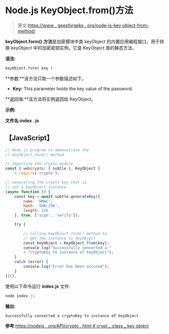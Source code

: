 # Node.js KeyObject.from()方法

> 原文:[https://www . geesforgeks . org/node-js-key object-from-method/](https://www.geeksforgeeks.org/node-js-keyobject-from-method/)

**keyObject.form()** **方法**是加密模块中类 keyObject 的内置应用编程接口，用于转换 keyObject 中的加密密钥实例。它是 KeyObject 类的静态方法。

**语法:**

```js
keyObject.form( key ) 
```

**参数:**该方法只取一个参数描述如下。

*   **Key:** This parameter holds the key value of the password.

**返回值:**该方法将实例返回给 KeyObject。

**示例:**

**文件名:index . js**

## 【JavaScript】

```js
// Node.js program to demonstrate the
// keyObject.form() method

// Importing the crypto module
const { webcrypto: { subtle }, KeyObject }
    = require('crypto');

// Generating the crypto key that is
// not a keyObject instance
(async function () {
    const key = await subtle.generateKey({
        name: 'HMAC',
        hash: 'SHA-256',
        length: 256
    }, true, ['sign', 'verify']);

    try {

        // Calling keyObject.form() method to
        // get the instance to keyObject
        const keyObject = KeyObject.from(key);
        console.log("Successfully converted a "
        + "cryptoKey to instance of keyObject");
    }
    catch (error) {
        console.log("Error has been occured");
    }
})();
```

使用以下命令运行 **index.js** 文件:

```js
node index.js
```

**输出:**

```js
Successfully converted a cryptoKey to instance of keyObject.
```

**参考**:[https://nodejs . org/API/crypto . html # crypt _ class _ key object](https://nodejs.org/api/crypto.html#crypto_class_keyobject)